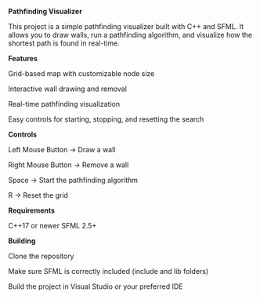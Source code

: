 **Pathfinding Visualizer**

This project is a simple pathfinding visualizer built with C++ and SFML.
It allows you to draw walls, run a pathfinding algorithm, and visualize how the shortest path is found in real-time.

**Features**

Grid-based map with customizable node size

Interactive wall drawing and removal

Real-time pathfinding visualization

Easy controls for starting, stopping, and resetting the search

**Controls**

Left Mouse Button -> Draw a wall

Right Mouse Button -> Remove a wall

Space -> Start the pathfinding algorithm

R -> Reset the grid

**Requirements**

C++17 or newer
SFML 2.5+

**Building**

Clone the repository

Make sure SFML is correctly included (include and lib folders)

Build the project in Visual Studio or your preferred IDE
